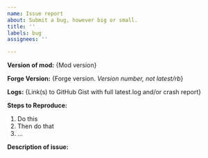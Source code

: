 ```yaml
---
name: Issue report
about: Submit a bug, however big or small.
title: ''
labels: bug
assignees: ''

---
```


**Version of mod:** {Mod version}

**Forge Version:** {Forge version. *Version number, not latest/rb*}

**Logs:** {Link(s) to GitHub Gist with full latest.log and/or crash report}

**Steps to Reproduce:**
 1. Do this
 2. Then do that
 3. ...

**Description of issue:**